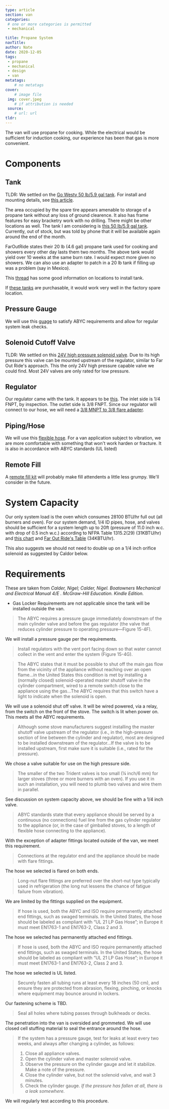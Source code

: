 ```yaml
---
type: article
section: van
categories: 
 # one or more categories is permitted
 - mechanical

title: Propane System
navTitle: 
author: Nate
date: 2020-12-05
tags:
 - propane
 - mechanical
 - design
 - van
metatags:
	# no metatags
cover: 
	# image file
 img: cover.jpeg
	# if attribution is needed
 source: 
	# url: url
tldr:
---
```



The van will use propane for cooking.  While the electrical would be sufficient for induction cooking, our experience has been that gas is more convenient.

# Components

## Tank

TLDR: We settled on the [Go Westy 50 lb/5.9 gal tank](https://www.gowesty.com/product/-/23916/larger-capacity-lp-tank-w-level-indicator-?v=#tabs-add261).  For install and mounting details, see [this article](/van/structural/propane-mount/propane-mount).

The area occupied by the spare tire appears amenable to storage of a propane tank without any loss of ground clearence.  It also has frame features for easy bracketry work with no drilling.  There might be other locations as well.  The tank I am considering is [this 50 lb/5.9 gal tank](https://www.gowesty.com/product/-/23916/larger-capacity-lp-tank-w-level-indicator-?v=#tabs-add261).  Currently, out of stock, but was told by phone that it will be available again around the end of the month.

FarOutRide states their 20 lb (4.6 gal) propane tank used for cooking and showers every other day lasts them two months.  The above tank would yield over 10 weeks at the same burn rate.  I would expect more given no showers.  We can also use an adapter to patch in a 20 lb tank if filling up was a problem (say in Mexico).

This [thread](https://www.fordtransitusaforum.com/threads/where-to-get-an-external-propane-tank-installed.77664/) has some good information on locations to install tank.

If [these tanks](lpg-asme-toroidal-v8.pdf) are purchasable, it would work very well in the factory spare location.

## Pressure Gauge
We will use this [guage](https://www.amazon.com/dp/B01HIM6PCO?psc=1&smid=A317TR1CT4N6E9) to satisfy ABYC requirements and allow for regular system leak checks.

## Solenoid Cutoff Valve
TLDR: We settled on this [24V high pressure solenoid valve](https://centuryfuelproducts.com/afc-123-24v).  Due to its high pressure this valve can be mounted upstream of the regulator, similar to Far Out Ride's approach.  This the only 24V high pressure capable valve we could find.  Most 24V valves are only rated for low pressure.

## Regulator
Our regulator came with the tank.  It appears to be [this](https://www.gowesty.com/product/made-in-usa/2448/lpg-gas-regulator-2-stage).  The inlet side is 1/4 FNPT, by inspection.  The outlet side is 3/8 FNPT.  Since our regulator will connect to our hose, we will need a [3/8 MNPT to 3/8 flare adapter](https://www.homedepot.com/p/Everbilt-3-8-in-Flare-x-3-8-in-MIP-Brass-Adapter-Fitting-801439/207176676).


## Piping/Hose
We will use this [flexible hose](https://www.amazon.com/Trident-Marine-1014-3838-180-Supply-Fittings/dp/B000FQ1HEM/).  For a van application subject to vibration, we are more comfortable with something that won't work harden or fracture.  It is also in accordance with ABYC standards (UL listed)


## Remote Fill
A [remote fill kit](https://www.fordtransitusaforum.com/threads/nashfuel-remote-propane-fill-kit.71888/#post-955602) will probably make fill attendents a little less grumpy. We'll consider in the future.


# System Capacity
Our only system load is the oven which consumes 28100 BTU/hr full out (all burners and oven).  For our system demand, 1/4 ID pipes, hose, and valves should be sufficient for a system length up to 20ft (pressure of 11.0 inch w.c. with drop of 0.5 inch w.c.) according to NFPA Table 1315.2(29) (31KBTU/hr) and [this chart](line-sizing-charts-lp-gas-equipment.pdf) and [Far Out Ride's Table](https://faroutride.com/propane-system/#elementor-toc__heading-anchor-16) (34KBTU/hr).

This also suggests we should not need to double up on a 1/4 inch orifice solenoid as suggested by Caldor below.

# Requirements

These are taken from _Calder, Nigel; Calder, Nigel. Boatowners Mechanical and Electrical Manual 4/E . McGraw-Hill Education. Kindle Edition._ 

* Gas Locker Requirements are not applicable since the tank will be installed outside the van.

> The ABYC requires a pressure gauge immediately downstream of the main cylinder valve and before the gas regulator (the valve that reduces cylinder pressure to operating pressure—Figure 15-4F).

We will install a pressure gauge per the requirements.

> Install regulators with the vent port facing down so that water cannot collect in the vent and enter the system (Figure 15-4G).

>The ABYC states that it must be possible to shut off the main gas flow from the vicinity of the appliance without reaching over an open flame...in the United States this condition is met by installing a (normally closed) solenoid-operated master shutoff valve in the cylinder compartment, wired to a remote switch close to the appliance using the gas...The ABYC requires that this switch have a light to indicate when the solenoid is open.

We will use a solenoid shut off valve.  It will be wired powered, via a relay, from the switch on the front of the stove.  The switch is lit when power on.  This meets all the ABYC requirements.

>Although some stove manufacturers suggest installing the master shutoff valve upstream of the regulator (i.e., in the high-pressure section of line between the cylinder and regulator), most are designed to be installed downstream of the regulator...If the valve is to be installed upstream, first make sure it is suitable (i.e., rated for the pressure).

We chose a valve suitable for use on the high pressure side.

>The smaller of the two Trident valves is too small (¼ inch/6 mm) for larger stoves (three or more burners with an oven). If you use it in such an installation, you will need to plumb two valves and wire them in parallel.

See discussion on system capacity above, we should be fine with a 1/4 inch valve.

>ABYC standards state that every appliance should be served by a continuous (no connections) fuel line from the gas cylinder regulator to the appliance (or, in the case of gimballed stoves, to a length of flexible hose connecting to the appliance).

With the exception of adapter fittings located outside of the van, we meet this requirement.

>Connections at the regulator end and the appliance should be made with flare fittings.

The hose we selected is flared on both ends.

>Long-nut flare fittings are preferred over the short-nut type typically used in refrigeration (the long nut lessens the chance of fatigue failure from vibration).

We are limited by the fittings supplied on the equipment.

>If hose is used, both the ABYC and ISO require permanently attached end fittings, such as swaged terminals. In the United States, the hose should be labeled as compliant with “UL 21 LP Gas Hose”; in Europe it must meet EN1763-1 and EN1763-2, Class 2 and 3.

The hose we selected has permanently attached end fittings.

>If hose is used, both the ABYC and ISO require permanently attached end fittings, such as swaged terminals. In the United States, the hose should be labeled as compliant with “UL 21 LP Gas Hose”; in Europe it must meet EN1763-1 and EN1763-2, Class 2 and 3.

The hose we selected is UL listed.

>Securely fasten all tubing runs at least every 18 inches (50 cm), and ensure they are protected from abrasion, flexing, pinching, or knocks where equipment may bounce around in lockers.

Our fastening scheme is TBD.

>Seal all holes where tubing passes through bulkheads or decks.

The penetration into the van is oversided and grommeted.  We will use closed cell stuffing material to seal the entrance around the hose.

>If the system has a pressure gauge, test for leaks at least every two weeks, and always after changing a cylinder, as follows: 
>1. Close all appliance valves. 
>2. Open the cylinder valve and master solenoid valve. 
>3. Observe the pressure on the cylinder gauge and let it stabilize. Make a note of the pressure. 
>4. Close the cylinder valve, but not the solenoid valve, and wait 3 minutes. 
>5. Check the cylinder gauge. _If the pressure has fallen at all, there is a leak somewhere._

We will regularly test according to this procedure.